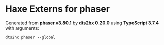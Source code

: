 # Haxe Externs for phaser

Generated from **[phaser v3.80.1](https://phaser.io)** by **[dts2hx](https://github.com/haxiomic/dts2hx) 0.20.0** using **TypeScript 3.7.4** with arguments:

	dts2hx phaser --global